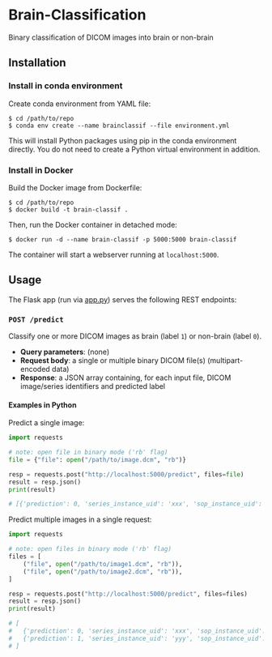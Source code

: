 # Brain-Classification

Binary classification of DICOM images into brain or non-brain

## Installation

### Install in conda environment

Create conda environment from YAML file:

```shell
$ cd /path/to/repo
$ conda env create --name brainclassif --file environment.yml
```

This will install Python packages using pip in the conda environment directly.
You do not need to create a Python virtual environment in addition.

### Install in Docker

Build the Docker image from Dockerfile:

```shell
$ cd /path/to/repo
$ docker build -t brain-classif .
```

Then, run the Docker container in detached mode:

```shell
$ docker run -d --name brain-classif -p 5000:5000 brain-classif
```

The container will start a webserver running at `localhost:5000`.

## Usage

The Flask app (run via [app.py](app.py)) serves the following REST endpoints:

### `POST /predict`

Classify one or more DICOM images as brain (label `1`) or non-brain (label `0`).

- **Query parameters**: (none)
- **Request body**: a single or multiple binary DICOM file(s) (multipart-encoded data)
- **Response**: a JSON array containing, for each input file, DICOM image/series identifiers and predicted label

#### Examples in Python

Predict a single image:

```python
import requests

# note: open file in binary mode ('rb' flag)
file = {"file": open("/path/to/image.dcm", "rb")}

resp = requests.post("http://localhost:5000/predict", files=file)
result = resp.json()
print(result)

# [{'prediction': 0, 'series_instance_uid': 'xxx', 'sop_instance_uid': 'xxx'}]
```

Predict multiple images in a single request:

```python
import requests

# note: open files in binary mode ('rb' flag)
files = [
    ("file", open("/path/to/image1.dcm", "rb")),
    ("file", open("/path/to/image2.dcm", "rb")),
]

resp = requests.post("http://localhost:5000/predict", files=files)
result = resp.json()
print(result)

# [
#   {'prediction': 0, 'series_instance_uid': 'xxx', 'sop_instance_uid': 'xxx'},
#   {'prediction': 1, 'series_instance_uid': 'yyy', 'sop_instance_uid': 'yyy'}
# ]
```


